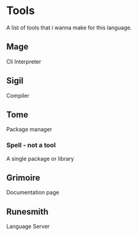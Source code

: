# Tools

A list of tools that i wanna make for this language.

## Mage

Cli Interpreter

## Sigil

Compiler

## Tome

Package manager

### Spell - not a tool

A single package or library

## Grimoire

Documentation page

## Runesmith

Language Server
